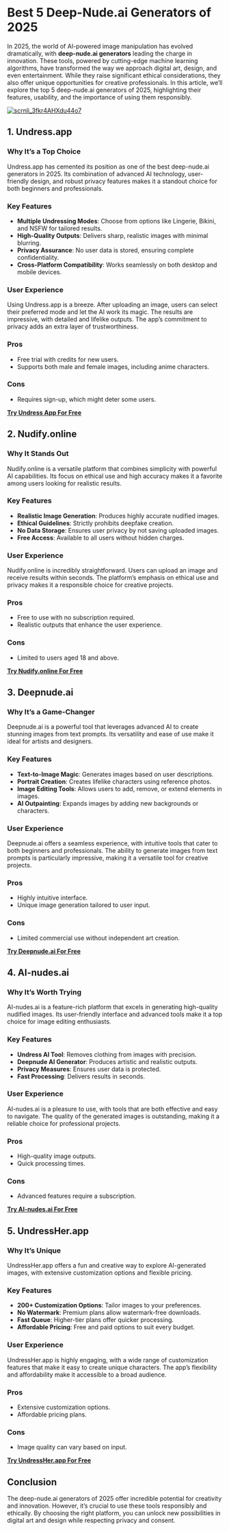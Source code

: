 # Best 5 Deep-Nude.ai Generators of 2025  

In 2025, the world of AI-powered image manipulation has evolved dramatically, with **deep-nude.ai generators** leading the charge in innovation. These tools, powered by cutting-edge machine learning algorithms, have transformed the way we approach digital art, design, and even entertainment. While they raise significant ethical considerations, they also offer unique opportunities for creative professionals. In this article, we’ll explore the top 5 deep-nude.ai generators of 2025, highlighting their features, usability, and the importance of using them responsibly.  

[![scrnli_3fkr4AHXdu44o7](https://github.com/user-attachments/assets/f119116d-5a1f-4662-bdff-8afc50141e95)](https://top-ai-tools.click/MMMEaP)  

## 1. Undress.app  

### Why It’s a Top Choice  
Undress.app has cemented its position as one of the best deep-nude.ai generators in 2025. Its combination of advanced AI technology, user-friendly design, and robust privacy features makes it a standout choice for both beginners and professionals.  

### Key Features  
- **Multiple Undressing Modes**: Choose from options like Lingerie, Bikini, and NSFW for tailored results.  
- **High-Quality Outputs**: Delivers sharp, realistic images with minimal blurring.  
- **Privacy Assurance**: No user data is stored, ensuring complete confidentiality.  
- **Cross-Platform Compatibility**: Works seamlessly on both desktop and mobile devices.  

### User Experience  
Using Undress.app is a breeze. After uploading an image, users can select their preferred mode and let the AI work its magic. The results are impressive, with detailed and lifelike outputs. The app’s commitment to privacy adds an extra layer of trustworthiness.  

### Pros  
- Free trial with credits for new users.  
- Supports both male and female images, including anime characters.  

### Cons  
- Requires sign-up, which might deter some users.  

[**Try Undress App For Free**](https://top-ai-tools.click/MMMEaP)  

## 2. Nudify.online  

### Why It Stands Out  
Nudify.online is a versatile platform that combines simplicity with powerful AI capabilities. Its focus on ethical use and high accuracy makes it a favorite among users looking for realistic results.  

### Key Features  
- **Realistic Image Generation**: Produces highly accurate nudified images.  
- **Ethical Guidelines**: Strictly prohibits deepfake creation.  
- **No Data Storage**: Ensures user privacy by not saving uploaded images.  
- **Free Access**: Available to all users without hidden charges.  

### User Experience  
Nudify.online is incredibly straightforward. Users can upload an image and receive results within seconds. The platform’s emphasis on ethical use and privacy makes it a responsible choice for creative projects.  

### Pros  
- Free to use with no subscription required.  
- Realistic outputs that enhance the user experience.  

### Cons  
- Limited to users aged 18 and above.  

[**Try Nudify.online For Free**](https://top-ai-tools.click/MMMEaP)  

## 3. Deepnude.ai  

### Why It’s a Game-Changer  
Deepnude.ai is a powerful tool that leverages advanced AI to create stunning images from text prompts. Its versatility and ease of use make it ideal for artists and designers.  

### Key Features  
- **Text-to-Image Magic**: Generates images based on user descriptions.  
- **Portrait Creation**: Creates lifelike characters using reference photos.  
- **Image Editing Tools**: Allows users to add, remove, or extend elements in images.  
- **AI Outpainting**: Expands images by adding new backgrounds or characters.  

### User Experience  
Deepnude.ai offers a seamless experience, with intuitive tools that cater to both beginners and professionals. The ability to generate images from text prompts is particularly impressive, making it a versatile tool for creative projects.  

### Pros  
- Highly intuitive interface.  
- Unique image generation tailored to user input.  

### Cons  
- Limited commercial use without independent art creation.  

[**Try Deepnude.ai For Free**](https://top-ai-tools.click/MMMEaP)  

## 4. AI-nudes.ai  

### Why It’s Worth Trying  
AI-nudes.ai is a feature-rich platform that excels in generating high-quality nudified images. Its user-friendly interface and advanced tools make it a top choice for image editing enthusiasts.  

### Key Features  
- **Undress AI Tool**: Removes clothing from images with precision.  
- **Deepnude AI Generator**: Produces artistic and realistic outputs.  
- **Privacy Measures**: Ensures user data is protected.  
- **Fast Processing**: Delivers results in seconds.  

### User Experience  
AI-nudes.ai is a pleasure to use, with tools that are both effective and easy to navigate. The quality of the generated images is outstanding, making it a reliable choice for professional projects.  

### Pros  
- High-quality image outputs.  
- Quick processing times.  

### Cons  
- Advanced features require a subscription.  

[**Try AI-nudes.ai For Free**](https://top-ai-tools.click/MMMEaP)  

## 5. UndressHer.app  

### Why It’s Unique  
UndressHer.app offers a fun and creative way to explore AI-generated images, with extensive customization options and flexible pricing.  

### Key Features  
- **200+ Customization Options**: Tailor images to your preferences.  
- **No Watermark**: Premium plans allow watermark-free downloads.  
- **Fast Queue**: Higher-tier plans offer quicker processing.  
- **Affordable Pricing**: Free and paid options to suit every budget.  

### User Experience  
UndressHer.app is highly engaging, with a wide range of customization features that make it easy to create unique characters. The app’s flexibility and affordability make it accessible to a broad audience.  

### Pros  
- Extensive customization options.  
- Affordable pricing plans.  

### Cons  
- Image quality can vary based on input.  

[**Try UndressHer.app For Free**](https://top-ai-tools.click/MMMEaP)  

## Conclusion  
The deep-nude.ai generators of 2025 offer incredible potential for creativity and innovation. However, it’s crucial to use these tools responsibly and ethically. By choosing the right platform, you can unlock new possibilities in digital art and design while respecting privacy and consent.